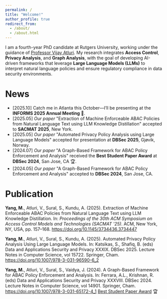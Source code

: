 ```yaml
---
permalink: /
title: "Welcome!"
author_profile: true
redirect_from: 
  - /about/
  - /about.html
---
```


I am a fourth-year PhD candidate at Rutgers University, working under the guidance of [Professor Vijay Atluri](https://sites.rutgers.edu/vijay-atluri/). My research integrates **Access Control**, **Privacy Analysis**, and **Graph Analysis**, with the goal of developing AI-driven frameworks that leverage **Large Language Models (LLMs)** to interpret natural language policies and ensure regulatory compliance in data security environments. 

News
======
- [2025.10] Catch me in Atlanta this October—I’ll be presenting at the **INFORMS 2025 Annual Meeting** 🎤.
- [2025.05] *Our paper* "Extraction of Machine Enforceable ABAC Policies from Natural Language Text using LLM Knowledge Distillation" accepted to **SACMAT 2025**, New York.
- [2025.05] *Our paper* "Automated Privacy Policy Analysis using Large Language Models" accepted for presentation at **DBSec 2025**, Gjøvik, Norway.
- [2024.07] *Our paper* "A Graph-Based Framework for ABAC Policy Enforcement and Analysis" received the **Best Student Paper Award** at **DBSec 2024**, San Jose, CA 🏆.
- [2024.05] *Our paper* "A Graph-Based Framework for ABAC Policy Enforcement and Analysis" accepted to **DBSec 2024**, San Jose, CA.



Publication
=======
**Yang, M.**, Atluri, V., Sural, S., Kundu, A. (2025). Extraction of Machine Enforceable ABAC Policies from Natural Language Text using LLM Knowledge Distillation. In: *Proceedings of the 30th ACM Symposium on Access Control Models and Technologies (SACMAT '25)*. ACM, New York, NY, USA, pp. 157–168. https://doi.org/10.1145/3734436.3734447

**Yang, M.**, Atluri, V., Sural, S., Kundu, A. (2025). Automated Privacy Policy Analysis Using Large Language Models. In: Katsikas, S., Shafiq, B. (eds) Data and Applications Security and Privacy XXXIX. DBSec 2025. Lecture Notes in Computer Science, vol 15722. Springer, Cham. https://doi.org/10.1007/978-3-031-96590-6_2

**Yang, M.**, Atluri, V., Sural, S., Vaidya, J. (2024). A Graph-Based Framework for ABAC Policy Enforcement and Analysis. In: Ferrara, A.L., Krishnan, R. (eds) Data and Applications Security and Privacy XXXVIII. DBSec 2024. Lecture Notes in Computer Science, vol 14901. Springer, Cham. https://doi.org/10.1007/978-3-031-65172-4_1 [Best Student Paper Award](https://dbsec2024.github.io/best.html) 🏆





